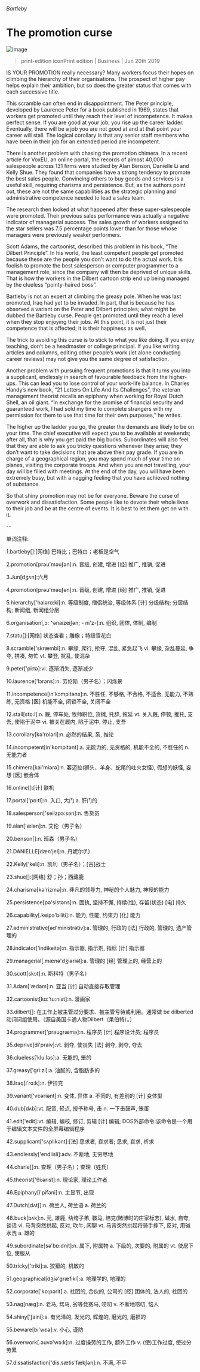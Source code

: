 ###### Bartleby
# The promotion curse 
![image](images/20190622_wbd001.jpg) 
> print-edition iconPrint edition | Business | Jun 20th 2019 
IS YOUR PROMOTION really necessary? Many workers focus their hopes on climbing the hierarchy of their organisations. The prospect of higher pay helps explain their ambition, but so does the greater status that comes with each successive title. 
This scramble can often end in disappointment. The Peter principle, developed by Laurence Peter for a book published in 1969, states that workers get promoted until they reach their level of incompetence. It makes perfect sense. If you are good at your job, you rise up the career ladder. Eventually, there will be a job you are not good at and at that point your career will stall. The logical corollary is that any senior staff members who have been in their job for an extended period are incompetent. 
There is another problem with chasing the promotion chimera. In a recent article for VoxEU, an online portal, the records of almost 40,000 salespeople across 131 firms were studied by Alan Benson, Danielle Li and Kelly Shue. They found that companies have a strong tendency to promote the best sales people. Convincing others to buy goods and services is a useful skill, requiring charisma and persistence. But, as the authors point out, these are not the same capabilities as the strategic planning and administrative competence needed to lead a sales team. 
The research then looked at what happened after these super-salespeople were promoted. Their previous sales performance was actually a negative indicator of managerial success. The sales growth of workers assigned to the star sellers was 7.5 percentage points lower than for those whose managers were previously weaker performers. 
Scott Adams, the cartoonist, described this problem in his book, “The Dilbert Principle”. In his world, the least competent people get promoted because these are the people you don’t want to do the actual work. It is foolish to promote the best salesperson or computer programmer to a management role, since the company will then be deprived of unique skills. That is how the workers in the Dilbert cartoon strip end up being managed by the clueless “pointy-haired boss”. 
Bartleby is not an expert at climbing the greasy pole. When he was last promoted, Iraq had yet to be invaded. In part, that is because he has observed a variant on the Peter and Dilbert principles; what might be dubbed the Bartleby curse. People get promoted until they reach a level when they stop enjoying their jobs. At this point, it is not just their competence that is affected; it is their happiness as well. 
The trick to avoiding this curse is to stick to what you like doing. If you enjoy teaching, don’t be a headmaster or college principal. If you like writing articles and columns, editing other people’s work (let alone conducting career reviews) may not give you the same degree of satisfaction. 
Another problem with pursuing frequent promotions is that it turns you into a supplicant, endlessly in search of favourable feedback from the higher-ups. This can lead you to lose control of your work-life balance. In Charles Handy’s new book, “21 Letters On Life And Its Challenges”, the veteran management theorist recalls an epiphany when working for Royal Dutch Shell, an oil giant. “In exchange for the promise of financial security and guaranteed work, I had sold my time to complete strangers with my permission for them to use that time for their own purposes,” he writes. 
The higher up the ladder you go, the greater the demands are likely to be on your time. The chief executive will expect you to be available at weekends; after all, that is why you get paid the big bucks. Subordinates will also feel that they are able to ask you tricky questions whenever they arise; they don’t want to take decisions that are above their pay grade. If you are in charge of a geographical region, you may spend much of your time on planes, visiting the corporate troops. And when you are not travelling, your day will be filled with meetings. At the end of the day, you will have been extremely busy, but with a nagging feeling that you have achieved nothing of substance. 
So that shiny promotion may not be for everyone. Beware the curse of overwork and dissatisfaction. Some people like to devote their whole lives to their job and be at the centre of events. It is best to let them get on with it. 
-- 
 单词注释:
1.bartleby[]:[网络] 巴特比；巴特白；老板是空气 
2.promotion[prәu'mәuʃәn]:n. 晋级, 创建, 增进 [经] 推广, 推销, 促进 
3.Jun[dʒʌn]:六月 
4.promotion[prәu'mәuʃәn]:n. 晋级, 创建, 增进 [经] 推广, 推销, 促进 
5.hierarchy['haiәrɑ:ki]:n. 等级制度, 僧侣统治, 等级体系 [计] 分级结构; 分层结构; 新闻组, 新闻组分层 
6.organisation[,ɔ: ^әnaizeiʃən; - ni'z-]:n. 组织, 团体, 体制, 编制 
7.statu[]:[网络] 状态查看；雕像；特级雪花白 
8.scramble['skræmbl]:n. 攀缘, 爬行, 抢夺, 混乱, 紧急起飞 vi. 攀缘, 杂乱蔓延, 争夺, 拼凑, 匆忙 vt. 攀登, 扰乱, 使混杂 
9.peter['pi:tә]:vi. 逐渐消失, 逐渐减少 
10.laurence['lɔrәns]:n. 劳伦斯（男子名）；闪烁景 
11.incompetence[in'kɔmpitәns]:n. 不胜任, 不够格, 不合格, 不适合, 无能力, 不熟练, 无资格 [医] 机能不全, 闭锁不全, 关闭不全 
12.stall[stɒ:l]:n. 厩, 停车处, 牧师职位, 货摊, 托辞, 拖延 vt. 关入厩, 停顿, 推托, 支吾, 使陷于泥中 vi. 被关在厩内, 陷于泥中, 停止, 支吾 
13.corollary[kә'rɒlәri]:n. 必然的结果, 系, 推论 
14.incompetent[in'kɒmpitәnt]:a. 无能力的, 无资格的, 机能不全的, 不胜任的 n. 无能力者 
15.chimera[kai'miәrә]:n. 客迈拉(狮头、羊身、蛇尾的吐火女怪), 假想的妖怪, 妄想 [医] 嵌合体 
16.online[]:[计] 联机 
17.portal['pɒ:tl]:n. 入口, 大门 a. 肝门的 
18.salesperson['seilzpә:sәn]:n. 售货员 
19.alan['ælәn]:n. 艾伦（男子名） 
20.benson[]:n. 班森（男子名） 
21.DANIELLE[dæn'jel]:n. 丹妮尔(f.) 
22.Kelly['keli]:n. 凯利（男子名）；[古]战士 
23.shue[]:[网络] 舒；孙；西藏鹿 
24.charisma[kә'rizmә]:n. 非凡的领导力, 神秘的个人魅力, 神授的能力 
25.persistence[pә'sistәns]:n. 固执, 坚持不懈, 持续(性), 存留(状态) [电] 持久 
26.capability[.keipә'biliti]:n. 能力, 性能, 约束力 [化] 能力 
27.administrative[әd'ministrәtiv]:a. 管理的, 行政的 [法] 行政的, 管理的, 遗产管理的 
28.indicator['indikeitә]:n. 指示器, 指示剂, 指标 [计] 指示器 
29.managerial[.mænә'dʒiәriәl]:a. 管理的 [经] 管理上的, 经营上的 
30.scott[skɔt]:n. 斯科特（男子名） 
31.Adam['ædәm]:n. 亚当 [计] 自动直接存取管理 
32.cartoonist[kɑ:'tu:nist]:n. 漫画家 
33.dilbert[]: 在工作上被主管过分要求、被主管亏待或利用。通常做 be dilberted 动词词组使用。（源自美国卡通人物Dilbert（呆伯特）。） 
34.programmer['prәugræmә]:n. 程序员 [计] 程序设计员; 程序员 
35.deprive[di'praiv]:vt. 剥夺, 使丧失 [法] 剥夺, 剥夺, 夺去 
36.clueless[ˈklu:ləs]:a. 无能的, 笨的 
37.greasy['gri:zi]:a. 油腻的, 含脂肪多的 
38.Iraq[i'rɑ:k]:n. 伊拉克 
39.variant['vєәriәnt]:n. 变体, 异体 a. 不同的, 有差别的 [计] 变体型 
40.dub[dʌb]:vt. 配音, 轻点, 授予称号, 击 n. 一下击鼓声, 笨蛋 
41.edit['edit]:vt. 编辑, 编校, 修订, 剪辑 [计] 编辑; DOS外部命令:该命令是一个用于编辑文本文件的全屏幕编辑程序 
42.supplicant['sʌplikәnt]:[法] 恳求者, 哀求者; 恳求, 哀求, 祈求 
43.endlessly['endlisli]:adv. 不断地, 无穷尽地 
44.charle[]:n. 查理（男子名）；查理（姓氏） 
45.theorist['θi:әrist]:n. 理论家, 理论工作者 
46.Epiphany[i'pifәni]:n. 主显节, 出现 
47.Dutch[dʌtʃ]:n. 荷兰人, 荷兰语 a. 荷兰的 
48.buck[bʌk]:n. 元, 雄鹿, 纨绔子弟, 鞍马, 培克(赌博时的庄家标志), 碱水, 自夸, 谈话 vi. 马背突然拱起, 反对, 吹牛, 闲聊 vt. 马背突然拱起将骑手摔下, 反对, 用碱水洗 a. 雄的 
49.subordinate[sә'bɒ:dnit]:n. 属下, 附属物 a. 下级的, 次要的, 附属的 vt. 使居下位, 使服从 
50.tricky['triki]:a. 狡猾的, 机敏的 
51.geographical[dʒiә'græfikl]:a. 地理学的, 地理的 
52.corporate['kɒ:pәrit]:a. 社团的, 合伙的, 公司的 [经] 团体的, 法人的, 社团的 
53.nag[næg]:n. 老马, 驽马, 劣等竞赛马, 唠叨 v. 不断地唠叨, 恼人 
54.shiny['ʃaini]:a. 有光泽的, 发光的, 辉煌的, 磨光的, 磨损的 
55.beware[bi'wєә]:v. 小心, 谨防 
56.overwork[.әuvә'wә:k]:n. 过度操劳的工作, 额外工作 v. (使)工作过度, 使过分劳累 
57.dissatisfaction['dis.sætis'fækʃәn]:n. 不满, 不平 
